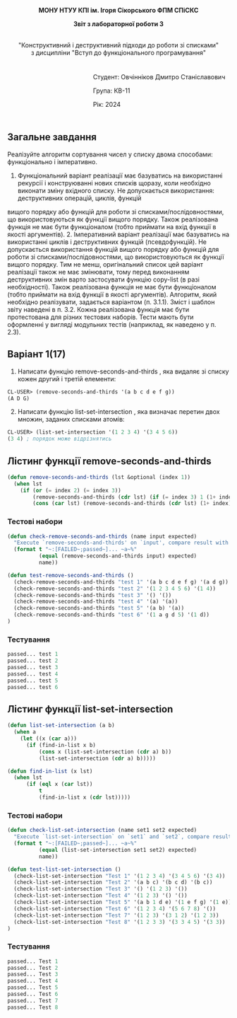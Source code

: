 <p align="center"><b>МОНУ НТУУ КПІ ім. Ігоря Сікорського ФПМ СПіСКС</b></p>
<p align="center">
<b>Звіт з лабораторної роботи 3</b>
<p align="center">
<br>"Конструктивний і деструктивний підходи до роботи зі списками"<br/>
з дисципліни "Вступ до функціонального програмування"
</p>

<div style="display: flex; justify-content: flex-end;">
  <div style="border: 0px; padding: 10px;">
    <p>Студент: Овчінніков Дмитро Станіславович</p>
    <p>Група: КВ-11</p>
    <p>Рік: 2024</p>
  </div>
</div>


## Загальне завдання
Реалізуйте алгоритм сортування чисел у списку двома способами: функціонально і
імперативно.
1. Функціональний варіант реалізації має базуватись на використанні рекурсії і
конструюванні нових списків щоразу, коли необхідно виконати зміну вхідного
списку. Не допускається використання: деструктивних операцій, циклів, функцій

вищого порядку або функцій для роботи зі списками/послідовностями, що
використовуються як функції вищого порядку. Також реалізована функція не має
бути функціоналом (тобто приймати на вхід функції в якості аргументів).
2. Імперативний варіант реалізації має базуватись на використанні циклів і
деструктивних функцій (псевдофункцій). Не допускається використання функцій
вищого порядку або функцій для роботи зі списками/послідовностями, що
використовуються як функції вищого порядку. Тим не менш, оригінальний список
цей варіант реалізації також не має змінювати, тому перед виконанням
деструктивних змін варто застосувати функцію copy-list (в разі необхідності).
Також реалізована функція не має бути функціоналом (тобто приймати на вхід
функції в якості аргументів).
Алгоритм, який необхідно реалізувати, задається варіантом (п. 3.1.1). Зміст і шаблон
звіту наведені в п. 3.2.
Кожна реалізована функція має бути протестована для різних тестових наборів. Тести
мають бути оформленні у вигляді модульних тестів (наприклад, як наведено у п. 2.3).

## Варіант 1(17)
1. Написати функцію remove-seconds-and-thirds , яка видаляє зі списку кожен другий
і третій елементи:
```lisp
CL-USER> (remove-seconds-and-thirds '(a b c d e f g))
(A D G)
```
2. Написати функцію list-set-intersection , яка визначає перетин двох множин,
заданих списками атомів:
```lisp
CL-USER> (list-set-intersection '(1 2 3 4) '(3 4 5 6))
(3 4) ; порядок може відрізнятись
```
## Лістинг функції remove-seconds-and-thirds
```lisp
(defun remove-seconds-and-thirds (lst &optional (index 1))
  (when lst
    (if (or (= index 2) (= index 3))
        (remove-seconds-and-thirds (cdr lst) (if (= index 3) 1 (1+ index)))
        (cons (car lst) (remove-seconds-and-thirds (cdr lst) (1+ index))))))
```
### Тестові набори
```lisp
(defun check-remove-seconds-and-thirds (name input expected)
  "Execute `remove-seconds-and-thirds' on `input', compare result with `expected' and print comparison status"
  (format t "~:[FAILED~;passed~]... ~a~%"
          (equal (remove-seconds-and-thirds input) expected)
          name))

(defun test-remove-seconds-and-thirds ()
  (check-remove-seconds-and-thirds "test 1" '(a b c d e f g) '(a d g))
  (check-remove-seconds-and-thirds "test 2" '(1 2 3 4 5 6) '(1 4))
  (check-remove-seconds-and-thirds "test 3" '() '())
  (check-remove-seconds-and-thirds "test 4" '(a) '(a))
  (check-remove-seconds-and-thirds "test 5" '(a b) '(a))
  (check-remove-seconds-and-thirds "test 6" '(1 a g d 5) '(1 d))
)
```
### Тестування
```lisp
passed... test 1
passed... test 2
passed... test 3
passed... test 4
passed... test 5
passed... test 6
```
## Лістинг функції list-set-intersection
```lisp
(defun list-set-intersection (a b)
  (when a
    (let ((x (car a)))
      (if (find-in-list x b)
          (cons x (list-set-intersection (cdr a) b))
          (list-set-intersection (cdr a) b)))))

(defun find-in-list (x lst)
  (when lst
      (if (eql x (car lst))
          t
          (find-in-list x (cdr lst)))))
```
### Тестові набори
```lisp
(defun check-list-set-intersection (name set1 set2 expected)
  "Execute `list-set-intersection` on `set1` and `set2`, compare result with `expected` and print comparison status."
  (format t "~:[FAILED~;passed~]... ~a~%"
          (equal (list-set-intersection set1 set2) expected)
          name))

(defun test-list-set-intersection ()
  (check-list-set-intersection "Test 1" '(1 2 3 4) '(3 4 5 6) '(3 4))
  (check-list-set-intersection "Test 2" '(a b c) '(b c d) '(b c))
  (check-list-set-intersection "Test 3" '() '(1 2 3) '())
  (check-list-set-intersection "Test 4" '(1 2 3) '() '())
  (check-list-set-intersection "Test 5" '(a b 1 d e) '(1 e f g) '(1 e))
  (check-list-set-intersection "Test 6" '(1 2 3 4) '(5 6 7 8) '())
  (check-list-set-intersection "Test 7" '(1 2 3) '(3 1 2) '(1 2 3))
  (check-list-set-intersection "Test 8" '(1 2 3 3) '(3 3 4 5) '(3 3))
)
```
### Тестування
```lisp
passed... Test 1
passed... Test 2
passed... Test 3
passed... Test 4
passed... Test 5
passed... Test 6
passed... Test 7
passed... Test 8
```


